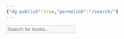 ```yaml
---
{"dg-publish":true,"permalink":"/search/"}
---
```


<input type="text" id="search" placeholder="Search for books..." disabled>
<div id="results"></div>

<link rel="stylesheet" href="/styles/main.css">

<script>
  let books = [];
  const searchInput = document.getElementById('search');
  const resultsDiv = document.getElementById('results');

  // Show loading message and keep input disabled
  resultsDiv.textContent = "Loading books...";

  fetch('/books.json')
    .then(r => {
      // Defensive: check for fetch errors or non-JSON response
      if (!r.ok) throw new Error("Not found");
      return r.json();
    })
    .then(data => {
      books = data;
      searchInput.disabled = false; // Enable input
      resultsDiv.textContent = "";  // Clear loading message
      showResults(''); // Optionally show all books on load
    })
    .catch(() => {
      resultsDiv.textContent = "Could not load books.json. Search is unavailable.";
    });

  function showResults(query) {
    resultsDiv.innerHTML = '';
    const q = query.trim().toLowerCase();
    const filtered = books.filter(b =>
      typeof b.title === "string" &&
      b.title.toLowerCase().includes(q)
    );
    if (!filtered.length && q.length > 0) {
      resultsDiv.textContent = "No books found.";
      return;
    }
    filtered.forEach(book => {
      // Render wikilink: [[url\|title]]
      const div = document.createElement('div');
      div.textContent = `[[${book.url}|${book.title}]]`;
      resultsDiv.appendChild(div);
    });
  }

  searchInput.addEventListener('input', (e) => showResults(e.target.value));
</script>